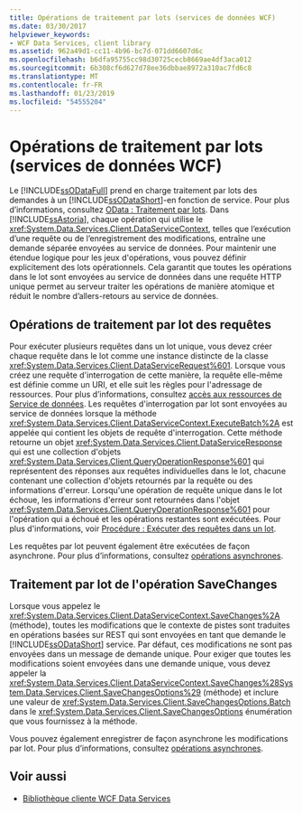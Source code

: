 ```yaml
---
title: Opérations de traitement par lots (services de données WCF)
ms.date: 03/30/2017
helpviewer_keywords:
- WCF Data Services, client library
ms.assetid: 962a49d1-cc11-4b96-bc7d-071dd6607d6c
ms.openlocfilehash: b6dfa95755cc98d30725cecb8669ae4df3aca012
ms.sourcegitcommit: 6b308cf6d627d78ee36dbbae8972a310ac7fd6c8
ms.translationtype: MT
ms.contentlocale: fr-FR
ms.lasthandoff: 01/23/2019
ms.locfileid: "54555204"
---
```

# <a name="batching-operations-wcf-data-services"></a>Opérations de traitement par lots (services de données WCF)
Le [!INCLUDE[ssODataFull](../../../../includes/ssodatafull-md.md)] prend en charge traitement par lots des demandes à un [!INCLUDE[ssODataShort](../../../../includes/ssodatashort-md.md)]-en fonction de service. Pour plus d’informations, consultez [OData : Traitement par lots](https://go.microsoft.com/fwlink/?LinkId=186075). Dans [!INCLUDE[ssAstoria](../../../../includes/ssastoria-md.md)], chaque opération qui utilise le <xref:System.Data.Services.Client.DataServiceContext>, telles que l’exécution d’une requête ou de l’enregistrement des modifications, entraîne une demande séparée envoyées au service de données. Pour maintenir une étendue logique pour les jeux d'opérations, vous pouvez définir explicitement des lots opérationnels. Cela garantit que toutes les opérations dans le lot sont envoyées au service de données dans une requête HTTP unique permet au serveur traiter les opérations de manière atomique et réduit le nombre d’allers-retours au service de données.  
  
## <a name="batching-query-operations"></a>Opérations de traitement par lot des requêtes  
 Pour exécuter plusieurs requêtes dans un lot unique, vous devez créer chaque requête dans le lot comme une instance distincte de la classe <xref:System.Data.Services.Client.DataServiceRequest%601>. Lorsque vous créez une requête d'interrogation de cette manière, la requête elle-même est définie comme un URI, et elle suit les règles pour l'adressage de ressources. Pour plus d’informations, consultez [accès aux ressources de Service de données](../../../../docs/framework/data/wcf/accessing-data-service-resources-wcf-data-services.md). Les requêtes d'interrogation par lot sont envoyées au service de données lorsque la méthode <xref:System.Data.Services.Client.DataServiceContext.ExecuteBatch%2A> est appelée qui contient les objets de requête d'interrogation. Cette méthode retourne un objet <xref:System.Data.Services.Client.DataServiceResponse> qui est une collection d'objets <xref:System.Data.Services.Client.QueryOperationResponse%601> qui représentent des réponses aux requêtes individuelles dans le lot, chacune contenant une collection d'objets retournés par la requête ou des informations d'erreur. Lorsqu'une opération de requête unique dans le lot échoue, les informations d'erreur sont retournées dans l'objet <xref:System.Data.Services.Client.QueryOperationResponse%601> pour l'opération qui a échoué et les opérations restantes sont exécutées. Pour plus d'informations, voir [Procédure : Exécuter des requêtes dans un lot](../../../../docs/framework/data/wcf/how-to-execute-queries-in-a-batch-wcf-data-services.md).  
  
 Les requêtes par lot peuvent également être exécutées de façon asynchrone. Pour plus d’informations, consultez [opérations asynchrones](../../../../docs/framework/data/wcf/asynchronous-operations-wcf-data-services.md).  
  
## <a name="batching-the-savechanges-operation"></a>Traitement par lot de l'opération SaveChanges  
 Lorsque vous appelez le <xref:System.Data.Services.Client.DataServiceContext.SaveChanges%2A> (méthode), toutes les modifications que le contexte de pistes sont traduites en opérations basées sur REST qui sont envoyées en tant que demande le [!INCLUDE[ssODataShort](../../../../includes/ssodatashort-md.md)] service. Par défaut, ces modifications ne sont pas envoyées dans un message de demande unique. Pour exiger que toutes les modifications soient envoyées dans une demande unique, vous devez appeler la <xref:System.Data.Services.Client.DataServiceContext.SaveChanges%28System.Data.Services.Client.SaveChangesOptions%29> (méthode) et inclure une valeur de <xref:System.Data.Services.Client.SaveChangesOptions.Batch> dans le <xref:System.Data.Services.Client.SaveChangesOptions> énumération que vous fournissez à la méthode.  
  
 Vous pouvez également enregistrer de façon asynchrone les modifications par lot. Pour plus d’informations, consultez [opérations asynchrones](../../../../docs/framework/data/wcf/asynchronous-operations-wcf-data-services.md).  
  
## <a name="see-also"></a>Voir aussi
- [Bibliothèque cliente WCF Data Services](../../../../docs/framework/data/wcf/wcf-data-services-client-library.md)
